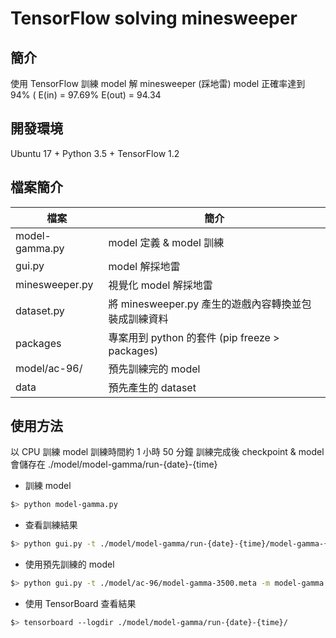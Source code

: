 # TensorFlow solving minesweeper

## 簡介
使用 TensorFlow 訓練 model 解 minesweeper (踩地雷)
model 正確率達到 94%  ( E(in) = 97.69% E(out) = 94.34 

## 開發環境

Ubuntu 17 + Python 3.5 + TensorFlow 1.2

## 檔案簡介

| 檔案 | 簡介 |
| ------ | ------ |
| model-gamma.py| model 定義 & model 訓練 |
| gui.py | model 解採地雷 | 
| minesweeper.py | 視覺化 model 解採地雷 |
| dataset.py | 將 minesweeper.py 產生的遊戲內容轉換並包裝成訓練資料 |
| packages | 專案用到 python 的套件 (pip freeze  > packages) | 
| model/ac-96/ | 預先訓練完的 model  |
| data | 預先產生的 dataset |

## 使用方法
以 CPU 訓練 model 訓練時間約 1 小時 50 分鐘
訓練完成後 checkpoint & model 會儲存在 ./model/model-gamma/run-{date}-{time}

- 訓練 model 
~~~bash
$> python model-gamma.py
~~~

- 查看訓練結果
~~~bash
$> python gui.py -t ./model/model-gamma/run-{date}-{time}/model-gamma-{check-point}.meta -m model-gamma.py
~~~

- 使用預先訓練的 model
~~~bash
$> python gui.py -t ./model/ac-96/model-gamma-3500.meta -m model-gamma.py
~~~

- 使用 TensorBoard 查看結果
~~~bash
$> tensorboard --logdir ./model/model-gamma/run-{date}-{time}/
~~~
